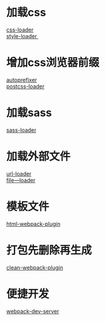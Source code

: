   # 加载css
   [ css-loader ]( https://github.com/webpack-contrib/css-loader )  <br/>
   [ style-loader ]( https://github.com/webpack-contrib/style-loader )    <br/>
   # 增加css浏览器前缀
   [ autoprefixer ]( https://github.com/postcss/autoprefixer )    <br/>
   [ postcss-loader ]( https://github.com/webpack-contrib/postcss-loader )    <br/>
   #  加载sass
   [ sass-loader ]( https://github.com/webpack-contrib/sass-loader )    <br/>
   # 加载外部文件
   [ url-loader ]( https://github.com/webpack-contrib/url-loader )    <br/>
   [ file—loader ]( https://github.com/webpack-contrib/file-loader )    <br/>
   # 模板文件
   [ html-webpack-plugin ]( https://github.com/jantimon/html-webpack-plugin )    <br/>
   # 打包先删除再生成
   [ clean-webpack-plugin ]( https://github.com/johnagan/clean-webpack-plugin )    <br/>
   # 便捷开发
   [ webpack-dev-server ]( https://github.com/webpack/webpack-dev-server )    <br/>


